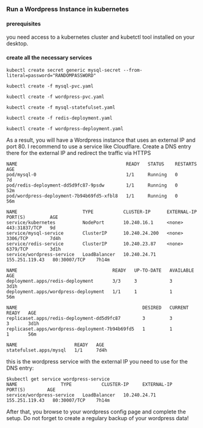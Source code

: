 
### Run a Wordpress Instance in kubernetes


#### prerequisites

you need access to a kubernetes cluster and kubetctl tool installed on your desktop.



#### create all the necessary services


```
kubectl create secret generic mysql-secret --from-literal=password="RANDOMPASSWORD"

kubectl create -f mysql-pvc.yaml

kubectl create -f wordpress-pvc.yaml

kubectl create -f mysql-statefulset.yaml

kubectl create -f redis-deployment.yaml

kubectl create -f wordpress-deployment.yaml
```

As a result, you will have a Wordpress instance that uses an external IP and port 80. 
I recommend to use a service like Cloudflare. Create a DNS entry there for the external IP and redirect the traffic via HTTPS

```
NAME                                        READY   STATUS    RESTARTS   AGE
pod/mysql-0                                 1/1     Running   0          7d
pod/redis-deployment-dd5d9fc87-9psdw        1/1     Running   0          52m
pod/wordpress-deployment-7b94b69fd5-xfbl8   1/1     Running   0          56m

NAME                        TYPE           CLUSTER-IP      EXTERNAL-IP      PORT(S)         AGE
service/kubernetes          NodePort       10.240.16.1     <none>           443:31837/TCP   9d
service/mysql-service       ClusterIP      10.240.24.200   <none>           3306/TCP        7d4h
service/redis-service       ClusterIP      10.240.23.87    <none>           6379/TCP        3d1h
service/wordpress-service   LoadBalancer   10.240.24.71    155.251.119.43   80:30007/TCP    7h14m

NAME                                   READY   UP-TO-DATE   AVAILABLE   AGE
deployment.apps/redis-deployment       3/3     3            3           3d1h
deployment.apps/wordpress-deployment   1/1     1            1           56m

NAME                                              DESIRED   CURRENT   READY   AGE
replicaset.apps/redis-deployment-dd5d9fc87        3         3         3       3d1h
replicaset.apps/wordpress-deployment-7b94b69fd5   1         1         1       56m

NAME                     READY   AGE
statefulset.apps/mysql   1/1     7d4h
```

this is the wordpress service with the external IP you need to use for the DNS entry:

```
$kubectl get service wordpress-service 
NAME                TYPE           CLUSTER-IP     EXTERNAL-IP      PORT(S)        AGE
service/wordpress-service   LoadBalancer   10.240.24.71    155.251.119.43   80:30007/TCP    7h14m
```

After that, you browse to your wordpress config page and complete the setup.
Do not forget to create a regulary backup of your wordpress data!

